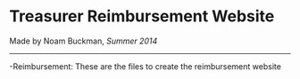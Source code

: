 # Treasurer Reimbursement Website

Made by Noam Buckman, _Summer 2014_

---

-Reimbursement: These are the files to create the reimbursement website
